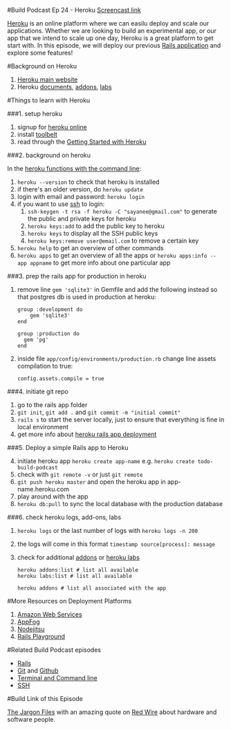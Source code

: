 #Build Podcast Ep 24 - Heroku
[Screencast link](http://build-podcast.com/heroku/)

[Heroku](http://www.heroku.com/) is an online platform where we can easilu deploy and scale our applications. Whether we are looking to build an experimental app, or our app that we intend to scale up one day, Heroku is a great platform to get start with. In this episode, we will deploy our previous [Rails application](http://build-podcast.com/rails/) and explore some features!

#Background on Heroku

1. [Heroku main website](http://www.heroku.com/)
2. Heroku [documents](https://devcenter.heroku.com/), [addons](https://addons.heroku.com/), [labs](https://devcenter.heroku.com/articles/labs)

#Things to learn with Heroku

###1. setup heroku

1. signup for [heroku online](http://www.heroku.com/)
2. install [toolbelt](https://toolbelt.heroku.com/)
3. read through the [Getting Started with Heroku](sI929MrsI7g6)

###2. background on heroku

In the [heroku functions with the command line](https://devcenter.heroku.com/articles/using-the-cli):

1. `heroku --version` to check that heroku is installed
2. if there's an older version, do `heroku update` 
3. login with email and password: `heroku login`
4. if you want to use [ssh](http://build-podcast.com/ssh/) to login: 
    1. `ssh-keygen -t rsa -f heroku -C "sayanee@gmail.com"` to generate the public and private keys for heroku
    2. `heroku keys:add` to add the public key to heroku
    3. `heroku keys` to display all the SSH public keys
    4. `heroku keys:remove user@email.com` to remove a certain key
5. `heroku help` to get an overview of other commands
6. `heroku apps` to get an overview of all the apps or `heroku apps:info --app appname` to get more info about one particular app

###3. prep the rails app for production in heroku

1.  remove line `gem 'sqlite3'` in Gemfile and add the following instead so that postgres db is used in production at heroku:
    
    ```
    group :development do
    	gem 'sqlite3'
    end
    
    group :production do
      gem 'pg'
    end
    ```
2. inside file `app/config/environments/production.rb` change line assets compilation to true: 

    ```
   config.assets.compile = true
   ```

###4. initiate git repo
1. go to the rails app folder
2. `git init`, `git add .` and `git commit -m "initial commit"`
3. `rails s` to start the server locally, just to ensure that everything is fine in local environment
4. get more info about [heroku rails app deployment](https://devcenter.heroku.com/articles/rails3)

###5. Deploy a simple Rails app to Heroku

4. initiate heroku app `heroku create app-name` e.g. `heroku create todo-build-podcast` 
5. check with `git remote -v` or just `git remote`
5. `git push heroku master` and open the heroku app in app-name.heroku.com
6. play around with the app
7. `heroku db:pull` to sync the local database with the production database

###6. check heroku logs, add-ons, labs

1. `heroku logs` or the last number of logs with `heroku logs -n 200`
2. the logs will come in this format `timestamp source[process]: message`
3. check for additional [addons](https://addons.heroku.com/) or [heroku labs](https://devcenter.heroku.com/articles/labs)

    ```
    heroku addons:list # list all available
    heroku labs:list # list all available
    
    heroku addons # list all associated with the app
    ```


#More Resources on Deployment Platforms

1. [Amazon Web Services](http://aws.amazon.com/)
2. [AppFog](http://www.appfog.com/)
3. [Nodejitsu](http://nodejitsu.com/)
4. [Rails Playground](http://railsplayground.com/)

#Related Build Podcast episodes

- [Rails](http://build-podcast.com/rails/)
- [Git](http://build-podcast.com/git/) and [Github](http://build-podcast.com/github/)
- [Terminal and Command line](http://build-podcast.com/terminal/)
- [SSH](http://build-podcast.com/ssh/)

#Build Link of this Episode

[The Jargon Files](http://catb.org/jargon/html/index.html) with an amazing quote on [Red Wire](http://www.catb.org/jargon/html/R/red-wire.html) about hardware and software people.